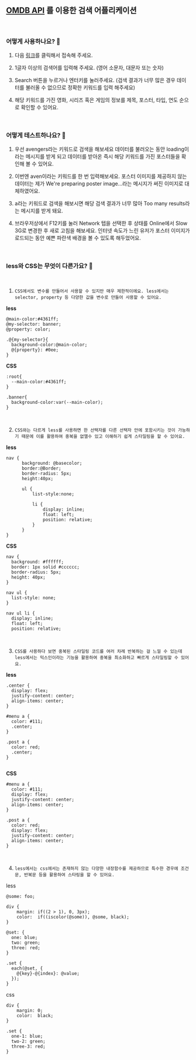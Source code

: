 ## [OMDB API](http://www.omdbapi.com/) 를 이용한 검색 어플리케이션

<br/>

### 어떻게 사용하나요? 📄

1. 다음 [링크](https://mass2527.github.io/Ticketplace-assignment/)를 클릭해서 접속해 주세요.
2. 1글자 이상의 검색어를 입력해 주세요. (영어 소문자, 대문자 또는 숫자)

3. Search 버튼을 누르거나 엔터키를 눌러주세요.
   (검색 결과가 너무 많은 경우 데이터를 불러올 수 없으므로 정확한 키워드를 입력 해주세요)

4. 해당 키워드를 가진 영화, 시리즈 혹은 게임의 정보를 제목, 포스터, 타입, 연도 순으로 확인할 수 있어요.

<br/>

### 어떻게 테스트하나요? 🧪

1. 우선 avengers라는 키워드로 검색을 해보세요 데이터를 불러오는 동안 loading이라는 메시지를 받게 되고 데이터를 받아온 즉시 해당 키워드를 가진 포스터들을 확인해 볼 수 있어요.

2. 이번엔 aven이라는 키워드를 한 번 입력해보세요. 포스터 이미지를 제공하지 않는 데이터는 제가 We're preparing poster image...라는 메시지가 써진 이미지로 대체하였어요.

3. a라는 키워드로 검색을 해보시면 해당 검색 결과가 너무 많아 Too many results라는 메시지를 받게 돼요.

4. 브라우저상에서 F12키를 눌러 Network 텝을 선택한 후 상태를 Online에서 Slow 3G로 변경한 후 새로 고침을 해보세요. 인터넷 속도가 느린 유저가 포스터 이미지가 로드되는 동안 예쁜 파란색 배경을 볼 수 있도록 해두었어요.

<br/>

### less와 CSS는 무엇이 다른가요? 🤔

<br/>

1. `CSS에서도 변수를 만들어서 사용할 수 있지만 매우 제한적이에요. less에서는 selector, property 등 다양한 값을 변수로 만들어 사용할 수 있어요.`

**less**

```
@main-color:#4361ff;
@my-selector: banner;
@property: color;

.@{my-selector}{
  background-color:@main-color;
  @{property}: #0ee;
}
```

**CSS**

```
:root{
  --main-color:#4361ff;
}

.banner{
  background-color:var(--main-color);
}

```

<br/>

2. `CSS와는 다르게 less를 사용하면 한 선택자를 다른 선택자 안에 포함시키는 것이 가능하기 때문에 이를 활용하여 중복을 없앨수 있고 이해하기 쉽게 스타일링을 할 수 있어요.`

**less**

```
nav {
      background: @basecolor;
      border:@Border;
      border-radius: 5px;
      height:40px;

      ul {
          list-style:none;

          li {
              display: inline;
              float: left;
              position: relative;
          }
      }
}

```

**CSS**

```
nav {
  background: #ffffff;
  border: 1px solid #cccccc;
  border-radius: 5px;
  height: 40px;
}

nav ul {
  list-style: none;
}

nav ul li {
  display: inline;
  float: left;
  position: relative;

```

<br/>

3. `CSS를 사용하다 보면 중복된 스타일링 코드를 여러 차례 반복하는 걸 느낄 수 있는데 less에서는 믹스인이라는 기능을 활용하여 중복을 최소화하고 빠르게 스타일링할 수 있어요.`

**less**

```
.center {
  display: flex;
  justify-content: center;
  align-items: center;
}

#menu a {
  color: #111;
  .center;
}

.post a {
  color: red;
  .center;
}


```

**CSS**

```
#menu a {
  color: #111;
  display: flex;
  justify-content: center;
  align-items: center;
}

.post a {
  color: red;
  display: flex;
  justify-content: center;
  align-items: center;
}

```

<br/>

4. `less에서는 css에서는 존재하지 않는 다양한 내장함수를 제공하므로 특수한 경우에 조건문, 반복문 등을 활용하여 스타링을 할 수 있어요.`

less

```
@some: foo;

div {
    margin: if((2 > 1), 0, 3px);
    color:  if((iscolor(@some)), @some, black);
}

@set: {
  one: blue;
  two: green;
  three: red;
}

.set {
  each(@set, {
    @{key}-@{index}: @value;
  });
}

```

css

```
div {
    margin: 0;
    color:  black;
}

.set {
  one-1: blue;
  two-2: green;
  three-3: red;
}
```
